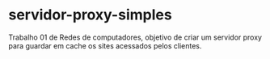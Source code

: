 # servidor-proxy-simples
Trabalho 01 de Redes de computadores, objetivo de criar um servidor proxy para guardar em cache os sites acessados pelos clientes.
